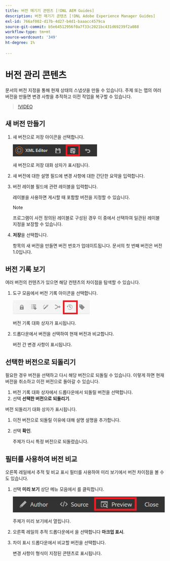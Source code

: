 ```yaml
---
title: 버전 매기기 콘텐츠 [!DNL AEM Guides]
description: 버전 매기기 콘텐츠 [!DNL Adobe Experience Manager Guides]
exl-id: 766af002-d17b-4d27-b4d1-baaacc4579ca
source-git-commit: b5e64512956f0a7f33c2021bc431d69239f2a088
workflow-type: tm+mt
source-wordcount: '349'
ht-degree: 1%

---
```


# 버전 관리 콘텐츠

문서의 버전 지정을 통해 현재 상태의 스냅샷을 만들 수 있습니다. 주제 또는 맵의 여러 버전을 만들면 변경 사항을 추적하고 이전 작업을 복구할 수 있습니다.

>[!VIDEO](https://video.tv.adobe.com/v/336724?quality=12&learn=on)

## 새 버전 만들기

1. 새 버전으로 저장 아이콘을 선택합니다.

   ![새 버전으로 저장 아이콘](images/common/save-as-new-version.png)

   새 버전으로 저장 대화 상자가 표시됩니다.

1. 새 버전에 대한 설명 필드에 변경 사항에 대한 간단한 요약을 입력합니다.
1. 버전 레이블 필드에 관련 레이블을 입력합니다.

   레이블을 사용하면 게시할 때 포함할 버전을 지정할 수 있습니다.

   >[!NOTE]
   > 
   > 프로그램이 사전 정의된 레이블로 구성된 경우 이 중에서 선택하여 일관된 레이블 지정을 보장할 수 있습니다.
1. **저장**&#x200B;을 선택합니다.

   항목의 새 버전을 만들면 버전 번호가 업데이트됩니다. 문서의 첫 번째 버전은 버전 1.0입니다.

## 버전 기록 보기

여러 버전의 컨텐츠가 있으면 해당 컨텐츠의 차이점을 탐색할 수 있습니다.

1. 도구 모음에서 버전 기록 아이콘을 선택합니다.

   ![버전 기록 아이콘](images/lesson-7/version-history.png)

   버전 기록 대화 상자가 표시됩니다.

1. 드롭다운에서 버전을 선택하여 현재 버전과 비교합니다.

   버전 간 변경 사항이 표시됩니다.

## 선택한 버전으로 되돌리기

필요한 경우 버전을 선택하고 다시 해당 버전으로 되돌릴 수 있습니다. 이렇게 하면 현재 버전을 취소하고 이전 버전으로 돌아갈 수 있습니다.

1. 버전 기록 대화 상자에서 드롭다운에서 되돌릴 버전을 선택합니다.
1. 선택 **선택한 버전으로 되돌리기**.

버전 되돌리기 대화 상자가 표시됩니다.

1. 이전 버전으로 되돌릴 이유에 대해 설명 설명을 추가합니다.
1. 선택 **확인**.

   주제가 다시 특정 버전으로 되돌렸습니다.

## 필터를 사용하여 버전 비교

오른쪽 레일에서 추적 및 비교 표시 필터를 사용하여 미리 보기에서 버전 차이점을 볼 수도 있습니다.

1. 선택 **미리 보기** 상단 메뉴 모음에서 를 클릭합니다.

   ![미리 보기 단추](images/common/select-preview.png)

   주제가 미리 보기에서 열립니다.

1. 오른쪽 레일의 추적 드롭다운에서 을 선택합니다 **마크업 표시**.
1. 차이 표시 드롭다운에서 비교할 버전을 선택합니다.

   변경 사항이 형식이 지정된 콘텐츠로 표시됩니다.
